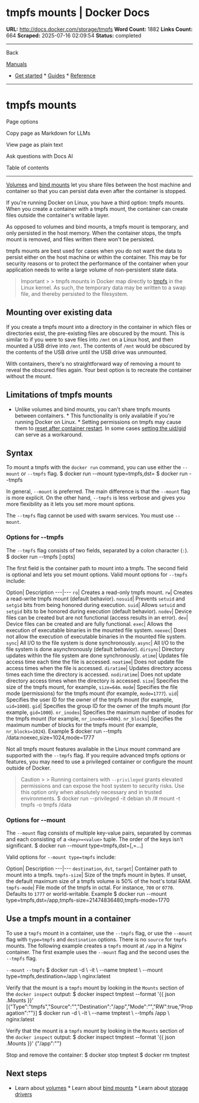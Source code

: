 # tmpfs mounts | Docker Docs

**URL:** http://docs.docker.com/storage/tmpfs
**Word Count:** 1882
**Links Count:** 664
**Scraped:** 2025-07-16 02:09:54
**Status:** completed

---

Back

[Manuals](https://docs.docker.com/manuals/)

  * [Get started](http://docs.docker.com/get-started/)   * [Guides](http://docs.docker.com/guides/)   * [Reference](http://docs.docker.com/reference/)

* * *

# tmpfs mounts

Page options

Copy page as Markdown for LLMs

View page as plain text

Ask questions with Docs AI

Table of contents

* * *

[Volumes](https://docs.docker.com/engine/storage/volumes/) and [bind mounts](https://docs.docker.com/engine/storage/bind-mounts/) let you share files between the host machine and container so that you can persist data even after the container is stopped.

If you're running Docker on Linux, you have a third option: tmpfs mounts. When you create a container with a tmpfs mount, the container can create files outside the container's writable layer.

As opposed to volumes and bind mounts, a tmpfs mount is temporary, and only persisted in the host memory. When the container stops, the tmpfs mount is removed, and files written there won't be persisted.

tmpfs mounts are best used for cases when you do not want the data to persist either on the host machine or within the container. This may be for security reasons or to protect the performance of the container when your application needs to write a large volume of non-persistent state data.

> Important >  > tmpfs mounts in Docker map directly to [tmpfs](https://en.wikipedia.org/wiki/Tmpfs) in the Linux kernel. As such, the temporary data may be written to a swap file, and thereby persisted to the filesystem.

## Mounting over existing data

If you create a tmpfs mount into a directory in the container in which files or directories exist, the pre-existing files are obscured by the mount. This is similar to if you were to save files into `/mnt` on a Linux host, and then mounted a USB drive into `/mnt`. The contents of `/mnt` would be obscured by the contents of the USB drive until the USB drive was unmounted.

With containers, there's no straightforward way of removing a mount to reveal the obscured files again. Your best option is to recreate the container without the mount.

## Limitations of tmpfs mounts

  * Unlike volumes and bind mounts, you can't share tmpfs mounts between containers.   * This functionality is only available if you're running Docker on Linux.   * Setting permissions on tmpfs may cause them to [reset after container restart](https://github.com/docker/for-linux/issues/138). In some cases [setting the uid/gid](https://github.com/docker/compose/issues/3425#issuecomment-423091370) can serve as a workaround.

## Syntax

To mount a tmpfs with the `docker run` command, you can use either the `--mount` or `--tmpfs` flag.               $ docker run --mount type=tmpfs,dst=<mount-path>     $ docker run --tmpfs <mount-path>     

In general, `--mount` is preferred. The main difference is that the `--mount` flag is more explicit. On the other hand, `--tmpfs` is less verbose and gives you more flexibility as it lets you set more mount options.

The `--tmpfs` flag cannot be used with swarm services. You must use `--mount`.

### Options for --tmpfs

The `--tmpfs` flag consists of two fields, separated by a colon character \(`:`\).               $ docker run --tmpfs <mount-path>[:opts]     

The first field is the container path to mount into a tmpfs. The second field is optional and lets you set mount options. Valid mount options for `--tmpfs` include:

Option| Description   ---|---   `ro`| Creates a read-only tmpfs mount.   `rw`| Creates a read-write tmpfs mount \(default behavior\).   `nosuid`| Prevents `setuid` and `setgid` bits from being honored during execution.   `suid`| Allows `setuid` and `setgid` bits to be honored during execution \(default behavior\).   `nodev`| Device files can be created but are not functional \(access results in an error\).   `dev`| Device files can be created and are fully functional.   `exec`| Allows the execution of executable binaries in the mounted file system.   `noexec`| Does not allow the execution of executable binaries in the mounted file system.   `sync`| All I/O to the file system is done synchronously.   `async`| All I/O to the file system is done asynchronously \(default behavior\).   `dirsync`| Directory updates within the file system are done synchronously.   `atime`| Updates file access time each time the file is accessed.   `noatime`| Does not update file access times when the file is accessed.   `diratime`| Updates directory access times each time the directory is accessed.   `nodiratime`| Does not update directory access times when the directory is accessed.   `size`| Specifies the size of the tmpfs mount, for example, `size=64m`.   `mode`| Specifies the file mode \(permissions\) for the tmpfs mount \(for example, `mode=1777`\).   `uid`| Specifies the user ID for the owner of the tmpfs mount \(for example, `uid=1000`\).   `gid`| Specifies the group ID for the owner of the tmpfs mount \(for example, `gid=1000`\).   `nr_inodes`| Specifies the maximum number of inodes for the tmpfs mount \(for example, `nr_inodes=400k`\).   `nr_blocks`| Specifies the maximum number of blocks for the tmpfs mount \(for example, `nr_blocks=1024`\).      Example               $ docker run --tmpfs /data:noexec,size=1024,mode=1777     

Not all tmpfs mount features available in the Linux mount command are supported with the `--tmpfs` flag. If you require advanced tmpfs options or features, you may need to use a privileged container or configure the mount outside of Docker.

> Caution >  > Running containers with `--privileged` grants elevated permissions and can expose the host system to security risks. Use this option only when absolutely necessary and in trusted environments.               $ docker run --privileged -it debian sh     /# mount -t tmpfs -o <options> tmpfs /data     

### Options for --mount

The `--mount` flag consists of multiple key-value pairs, separated by commas and each consisting of a `<key>=<value>` tuple. The order of the keys isn't significant.               $ docker run --mount type=tmpfs,dst=<mount-path>[,<key>=<value>...]     

Valid options for `--mount type=tmpfs` include:

Option| Description   ---|---   `destination`, `dst`, `target`| Container path to mount into a tmpfs.   `tmpfs-size`| Size of the tmpfs mount in bytes. If unset, the default maximum size of a tmpfs volume is 50% of the host's total RAM.   `tmpfs-mode`| File mode of the tmpfs in octal. For instance, `700` or `0770`. Defaults to `1777` or world-writable.      Example               $ docker run --mount type=tmpfs,dst=/app,tmpfs-size=21474836480,tmpfs-mode=1770     

## Use a tmpfs mount in a container

To use a `tmpfs` mount in a container, use the `--tmpfs` flag, or use the `--mount` flag with `type=tmpfs` and `destination` options. There is no `source` for `tmpfs` mounts. The following example creates a `tmpfs` mount at `/app` in a Nginx container. The first example uses the `--mount` flag and the second uses the `--tmpfs` flag.

`--mount` `--tmpfs`               $ docker run -d \       -it \       --name tmptest \       --mount type=tmpfs,destination=/app \       nginx:latest     

Verify that the mount is a `tmpfs` mount by looking in the `Mounts` section of the `docker inspect` output:               $ docker inspect tmptest --format '{{ json .Mounts }}'     [{"Type":"tmpfs","Source":"","Destination":"/app","Mode":"","RW":true,"Propagation":""}]                    $ docker run -d \       -it \       --name tmptest \       --tmpfs /app \       nginx:latest     

Verify that the mount is a `tmpfs` mount by looking in the `Mounts` section of the `docker inspect` output:               $ docker inspect tmptest --format '{{ json .Mounts }}'     {"/app":""}     

Stop and remove the container:               $ docker stop tmptest     $ docker rm tmptest     

## Next steps

  * Learn about [volumes](https://docs.docker.com/engine/storage/volumes/)   * Learn about [bind mounts](https://docs.docker.com/engine/storage/bind-mounts/)   * Learn about [storage drivers](http://docs.docker.com/engine/storage/drivers/)